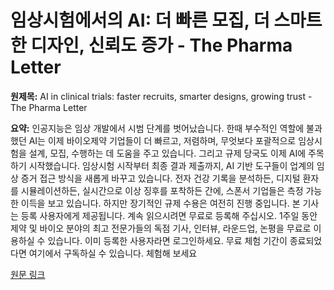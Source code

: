 # 임상시험에서의 AI: 더 빠른 모집, 더 스마트한 디자인, 신뢰도 증가 - The Pharma Letter

**원제목:** AI in clinical trials: faster recruits, smarter designs, growing trust - The Pharma Letter

**요약:** 인공지능은 임상 개발에서 시범 단계를 벗어났습니다. 한때 부수적인 역할에 불과했던 AI는 이제 바이오제약 기업들이 더 빠르고, 저렴하며, 무엇보다 포괄적으로 임상시험을 설계, 모집, 수행하는 데 도움을 주고 있습니다. 그리고 규제 당국도 이제 AI에 주목하기 시작했습니다.
임상시험 시작부터 최종 결과 제출까지, AI 기반 도구들이 업계의 임상 증거 접근 방식을 새롭게 바꾸고 있습니다. 전자 건강 기록을 분석하든, 디지털 환자를 시뮬레이션하든, 실시간으로 이상 징후를 포착하든 간에, 스폰서 기업들은 측정 가능한 이득을 보고 있습니다. 하지만 장기적인 규제 수용은 여전히 진행 중입니다.
본 기사는 등록 사용자에게 제공됩니다. 계속 읽으시려면 무료로 등록해 주십시오. 1주일 동안 제약 및 바이오 분야의 최고 전문가들의 독점 기사, 인터뷰, 라운드업, 논평을 무료로 이용하실 수 있습니다. 이미 등록한 사용자라면 로그인하세요. 무료 체험 기간이 종료되었다면 여기에서 구독하실 수 있습니다.
체험해 보세요

[원문 링크](https://www.thepharmaletter.com/insights/ai-in-clinical-trials-faster-recruits-smarter-designs-growing-trust)
